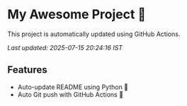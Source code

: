 # My Awesome Project 🚀

This project is automatically updated using GitHub Actions.

_Last updated: 2025-07-15 20:24:16 IST_

## Features
- Auto-update README using Python 🐍
- Auto Git push with GitHub Actions 🤖
